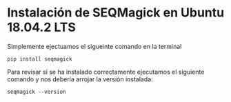 ﻿# Instalación de SEQMagick en Ubuntu 18.04.2 LTS

Simplemente ejectuamos el sigueinte comando en la terminal
	

    pip install seqmagick

Para revisar si se ha instalado correctamente ejecutamos el siguiente comando y nos debería arrojar la versión instalada:

    seqmagick --version

